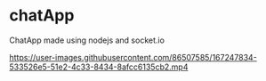 # chatApp
ChatApp made using nodejs and socket.io




https://user-images.githubusercontent.com/86507585/167247834-533526e5-51e2-4c33-8434-8afcc6135cb2.mp4

